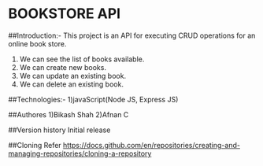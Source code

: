# BOOKSTORE API

##Introduction:-
  This project is an API for executing CRUD operations for an online book store.
  1) We can see the list of books available.
  2) We can create new books.
  3) We can update an existing book.
  4) We can delete an existing book.

##Technologies:-
  1)javaScript(Node JS, Express JS)

##Authores
  1)Bikash Shah
  2)Afnan C

##Version history
  Initial release
  
##Cloning
  Refer https://docs.github.com/en/repositories/creating-and-managing-repositories/cloning-a-repository
